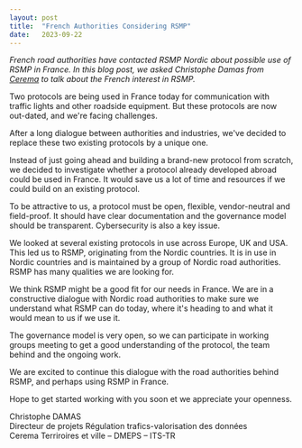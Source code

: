 ```yaml
---
layout: post
title:  "French Authorities Considering RSMP"
date:   2023-09-22
---
```


_French road authorities have contacted RSMP Nordic about possible use of RSMP in France. In this blog post, we asked Christophe Damas from [Cerema](https://www.cerema.fr/en) to talk about the French interest in RSMP._

Two protocols are being used in France today for communication with traffic lights and other roadside equipment. But these protocols are now out-dated, and we're facing challenges.

After a long dialogue between authorities and industries, we've decided to replace these two existing protocols by a unique one.

Instead of just going ahead and building a brand-new protocol from scratch, we decided to investigate whether a protocol already developed abroad could be used in France. It would save us a lot of time and resources if we could build on an existing protocol.

To be attractive to us, a protocol must be open, flexible, vendor-neutral and field-proof. It should have clear documentation and the governance model should be transparent. Cybersecurity is also a key issue.

We looked at several existing protocols in use across Europe, UK and USA. This led us to RSMP, originating from the Nordic countries. It is in use in Nordic countries and is maintained by a group of Nordic road authorities. RSMP has many qualities we are looking for.

We think RSMP might be a good fit for our needs in France. We are in a constructive dialogue with Nordic road authorities to make sure we understand what RSMP can do today, where it's heading to and what it would mean to us if we use it.

The governance model is very open, so we can participate in working groups meeting to get a good understanding of the protocol, the team behind and the ongoing work.

We are excited to continue this dialogue with the road authorities behind RSMP, and perhaps using RSMP in France.

Hope to get started working with you soon et we appreciate your openness.


Christophe DAMAS  
Directeur de projets Régulation trafics-valorisation des données  
Cerema Terriroires et ville – DMEPS – ITS-TR
